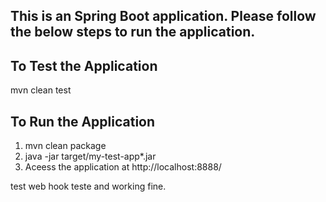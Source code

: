 ## This is an Spring Boot application. Please follow the below steps to run the application.

## To Test the Application
 mvn clean test
 
## To Run the Application 
1. mvn clean package
2. java -jar target/my-test-app*.jar
3. Aceess the application at http://localhost:8888/

test web hook teste and working fine.

